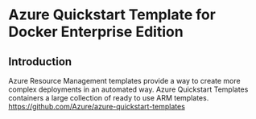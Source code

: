 # Azure Quickstart Template for Docker Enterprise Edition

## Introduction

Azure Resource Management templates provide a way to create more complex deployments in an automated way. Azure Quickstart Templates containers a large collection of ready to use ARM templates. https://github.com/Azure/azure-quickstart-templates 

